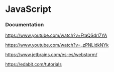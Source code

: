 # JavaScript







### Documentation

https://www.youtube.com/watch?v=FtaQSdrl7YA

https://www.youtube.com/watch?v=_zPNLidkNYk

https://www.jetbrains.com/es-es/webstorm/

https://edabit.com/tutorials

